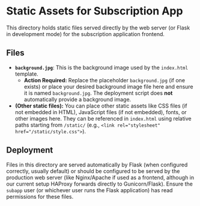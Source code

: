 # Static Assets for Subscription App

This directory holds static files served directly by the web server (or Flask in development mode) for the subscription application frontend.

## Files

*   **`background.jpg`**: This is the background image used by the `index.html` template.
    *   **Action Required:** Replace the placeholder `background.jpg` (if one exists) or place your desired background image file here and ensure it is named `background.jpg`. The deployment script does **not** automatically provide a background image.
*   **(Other static files):** You can place other static assets like CSS files (if not embedded in HTML), JavaScript files (if not embedded), fonts, or other images here. They can be referenced in `index.html` using relative paths starting from `/static/` (e.g., `<link rel="stylesheet" href="/static/style.css">`).

## Deployment

Files in this directory are served automatically by Flask (when configured correctly, usually default) or should be configured to be served by the production web server (like Nginx/Apache if used as a frontend, although in our current setup HAProxy forwards directly to Gunicorn/Flask). Ensure the `subapp` user (or whichever user runs the Flask application) has read permissions for these files.
